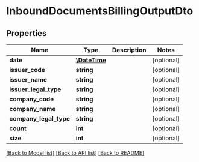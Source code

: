 # InboundDocumentsBillingOutputDto

## Properties
Name | Type | Description | Notes
------------ | ------------- | ------------- | -------------
**date** | [**\DateTime**](\DateTime.md) |  | [optional] 
**issuer_code** | **string** |  | [optional] 
**issuer_name** | **string** |  | [optional] 
**issuer_legal_type** | **string** |  | [optional] 
**company_code** | **string** |  | [optional] 
**company_name** | **string** |  | [optional] 
**company_legal_type** | **string** |  | [optional] 
**count** | **int** |  | [optional] 
**size** | **int** |  | [optional] 

[[Back to Model list]](../README.md#documentation-for-models) [[Back to API list]](../README.md#documentation-for-api-endpoints) [[Back to README]](../README.md)


